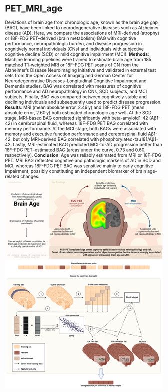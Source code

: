# PET_MRI_age

Deviations of brain age from chronologic age, known as the brain age gap (BAG), have been linked to neurodegenerative diseases such as Alzheimer disease (AD). Here, we compare the associations of MRI-derived (atrophy) or 18F-FDG PET–derived (brain metabolism) BAG with cognitive performance, neuropathologic burden, and disease progression in cognitively normal individuals (CNs) and individuals with subjective cognitive decline (SCD) or mild cognitive impairment (MCI).
**Methods**: Machine learning pipelines were trained to estimate brain age from 185 matched T1-weighted MRI or 18F-FDG PET scans of CN from the Alzheimer’s Disease Neuroimaging Initiative and validated in external test sets from the Open Access of Imaging and German Center for Neurodegenerative Diseases–Longitudinal Cognitive Impairment and Dementia studies. BAG was correlated with measures of cognitive performance and AD neuropathology in CNs, SCD subjects, and MCI subjects. Finally, BAG was compared between cognitively stable and declining individuals and subsequently used to predict disease progression.
**Results**: MRI (mean absolute error, 2.49 y) and 18F-FDG PET (mean absolute error, 2.60 y) both estimated chronologic age well. At the SCD stage, MRI-based BAG correlated significantly with beta-amyloid1-42 (Aβ1-42) in cerebrospinal fluid, whereas 18F-FDG PET BAG correlated with memory performance. At the MCI stage, both BAGs were associated with memory and executive function performance and cerebrospinal fluid Aβ1-42, but only MRI-derived BAG correlated with phosphorylated-tau181/Aβ1-42. Lastly, MRI-estimated BAG predicted MCI-to-AD progression better than 18F-FDG PET–estimated BAG (areas under the curve, 0.73 and 0.60, respectively). 
**Conclusion**: Age was reliably estimated from MRI or 18F-FDG PET. MRI BAG reflected cognitive and pathologic markers of AD in SCD and MCI, whereas 18F-FDG PET BAG was sensitive mainly to early cognitive impairment, possibly constituting an independent biomarker of brain age-related changes.
![Graphical Abstract](/graphics/graphical_abstract.png "Graphical abstract")
![Pipeline](/graphics/Figure1-BrainAgePredictionPipeline.png "Nested cross-validation procedure for brain age prediction")
